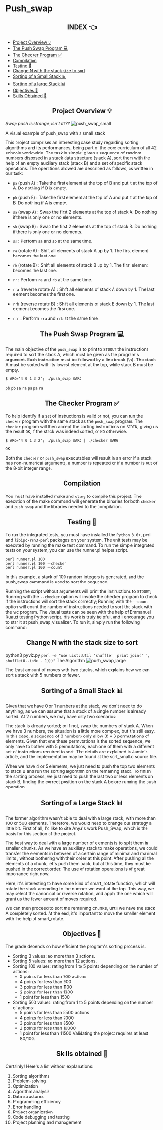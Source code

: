 # Push_swap

##  <p align="center">INDEX 👈</p>

- [Project Overview 💡](#project-overview-)
- [The Push Swap Program 💻](#the-push-swap-program-)
- [The Checker Program ✅](#the-checker-program-)
- [Compilation](#Compilation)
- [Testing 🧪](#testing-)
- [Change N with the stack size to sort](#change-n-with-the-stack-size-to-sort)
- [Sorting of a Small Stack 📊](#Sorting-of-a-Small-Stack-)
- [Sorting of a large Stack 📊](#Sorting-of-a-large-Stack-)
- [Objectives 🎯](#objectives-)
- [Skills Obtained 🏅](#skills-obtained-)

## <p align="center">Project Overview 💡</p>

_Swap push is strange, isn't it???_
![push_swap_small](https://github.com/B-azeddine/push_swap_final/assets/74467756/a7c4c2b9-05a9-47c8-9be3-723b05a7941a)

A visual example of push_swap with a small stack

This project comprises an interesting case study regarding sorting algorithms and its performances, being part of the core curriculum of all 42 schools worldwide. The task is simple: given a sequence of random numbers disposed in a stack data structure (stack A), sort them with the help of an empty auxiliary stack (stack B) and a set of specific stack operations. The operations allowed are described as follows, as written in our task:

- `pa`  (push A) : Take the first element at the top of B and put it at the top of A. Do nothing if B is empty.

- `pb`  (push B) : Take the first element at the top of A and put it at the top of B. Do nothing if A is empty.

- `sa`  (swap A) : Swap the first 2 elements at the top of stack A. Do nothing if there is only one or no elements.

- `sb`  (swap B) : Swap the first 2 elements at the top of stack B. Do nothing if there is only one or no elements.

- `ss` : Perform `sa` and `sb` at the same time.

- `ra`  (rotate A) : Shift all elements of stack A up by 1. The first element becomes the last one.

- `rb`  (rotate B) : Shift all elements of stack B up by 1. The first element becomes the last one.

- `rr` : Perform `ra` and `rb` at the same time.

- `rra`  (reverse rotate A) : Shift all elements of stack A down by 1. The last element becomes the first one.

- `rrb`  (reverse rotate B) : Shift all elements of stack B down by 1. The last element becomes the first one.

- `rrr` : Perform `rra` and `rrb` at the same time.

## <p align="center">The Push Swap Program 💻</p>
The main objective of the `push_swap` is to print to `STDOUT` the instructions required to sort the stack A, which must be given as the program's argument. Each instruction must be followed by a line break (\n). The stack A must be sorted with its lowest element at the top, while stack B must be empty.

    $ ARG='4 0 1 3 2'; ./push_swap $ARG
    
`pb`
`pb`
`sa`
`ra`
`pa`
`pa`
`ra`
 ## <p align="center">The Checker Program ✅</p>
To help identify if a set of instructions is valid or not, you can run the `checker` program with the same stack as the `push_swap` program.
The `checker` program will then accept the sorting instructions on `STDIN`, giving us the result `OK`, if the stack was indeed sorted, or `KO` otherwise.

    $ ARG='4 0 1 3 2'; ./push_swap $ARG | ./checker $ARG

    OK
Both the `checker` or `push_swap` executables will result in an error if a stack has non-numerical arguments, a number is repeated or if a number is out of the 8-bit integer range.

## <p align="center">Compilation</p>
You must have installed make and `clang` to compile this project. The execution of the make command will generate the binaries for both `checker` and `push_swap` and the libraries needed to the compilation.

##  <p align="center">Testing 🧪</p>
To run the integrated tests, you must have installed the `Python 3.6+`, perl and `libipc-run3-perl` packages on your system. The unit tests may be executed by running the make test command. To run the simple integrated tests on your system, you can use the runner.pl helper script.
    
    perl runner.pl 100
    perl runner.pl 100 --checker
    perl runner.pl 100 --count
In this example, a stack of 100 random integers is generated, and the push_swap command is used to sort the sequence.

Running the script without arguments will print the instructions to `STDOUT`;
Running with the `--checker` option will invoke the checker program to check if the instructions will sort the stack correctly;
Running with the `--count` option will count the number of instructions needed to sort the stack with the wc program.
The visual tests can be seen with the help of Emmanuel Ruaud testing Python script. His work is truly helpful, and I encourage you to star it at push_swap_visualizer. To run it, simply run the following command:

## <p align="center">Change N with the stack size to sort</p>

python3 pyviz.py `perl -e "use List::Util 'shuffle'; print join(' ', shuffle(0..(<N> - 1)))"`
The Algorithm
![push_swap_large](https://github.com/B-azeddine/push_swap_final/assets/74467756/fd412777-50ed-4af0-a0d6-bdaef1acba55)

The least amount of moves with two stacks, which explains how we can sort a stack with 5 numbers or fewer.

## <p align="center">Sorting of a Small Stack 📊</p>
Given that we have 0 or 1 numbers at the stack, we don't need to do anything, as we can assume that a stack of a single number is already sorted. At 2 numbers, we may have only two scenarios:

The stack is already sorted; or
if not, swap the numbers of stack A.
When we have 3 numbers, the situation is a little more complex, but it's still easy. In this case, a sequence of 3 numbers only allow 3! = 6 permutations of elements. Given that one these permutations is the sorted sequence, we only have to bother with 5 permutations, each one of them with a different set of instructions required to sort. The details are explained in Jamie's article, and the implementation may be found at the sort_small.c source file.

When we have 4 or 5 elements, we just need to push the top two elements to stack B and run the sorting algorithm on the remaining stack. To finish the sorting process, we just need to push the last two or less elements on stack B, finding the correct position on the stack A before running the push operation.

##  <p align="center">Sorting of a Large Stack 📊</p>

The former algorithm wasn't able to deal with a large stack, with more than 100 or 500 elements. Therefore, we would need to change our strategy a little bit. First of all, I'd like to cite Anya's work Push_Swap, which is the basis for this section of the project.

The best way to deal with a large number of elements is to split them in smaller chunks. As we have an auxiliary stack to make operations, we could transfer the elements in between of a certain range of minimal and maximal limits , without bothering with their order at this point. After pushing all the elements of a chunk, let's push them back, but at this time, they must be pushed in the correct order. The use of rotation operations is of great importance right now.

Here, it's interesting to have some kind of smart_rotate function, which will rotate the stack according to the number we want at the top. This way, we may select the canonical or reverse rotation, and apply the one which will grant us the fewer amount of moves required.

We can then proceed to sort the remaining chunks, until we have the stack A completely sorted. At the end, it's important to move the smaller element with the help of smart_rotate.

## <p align="center">Objectives 🎯</p>

The grade depends on how efficient the program's sorting process is.

- Sorting 3 values: no more than 3 actions.
- Sorting 5 values: no more than 12 actions.
- Sorting 100 values: rating from 1 to 5 points depending on the number of actions:
    + 5 points for less than 700 actions
    + 4 points for less than 900
    + 3 points for less than 1100
    + 2 points for less than 1300
    + 1 point for less than 1500
- Sorting 500 values: rating from 1 to 5 points depending on the number of actions:
    + 5 points for less than 5500 actions
    + 4 points for less than 7000
    + 3 points for less than 8500
    + 2 points for less than 10000
    + 1 point for less than 11500
Validating the project requires at least 80/100.

## <p align="center">Skills obtained 🏅</p>

Certainly! Here's a list without explanations:

1. Sorting algorithms
2. Problem-solving
3. Optimization
4. Algorithm analysis
5. Data structures
6. Programming efficiency
7. Error handling
8. Project organization
9. Code debugging and testing
10. Project planning and management
